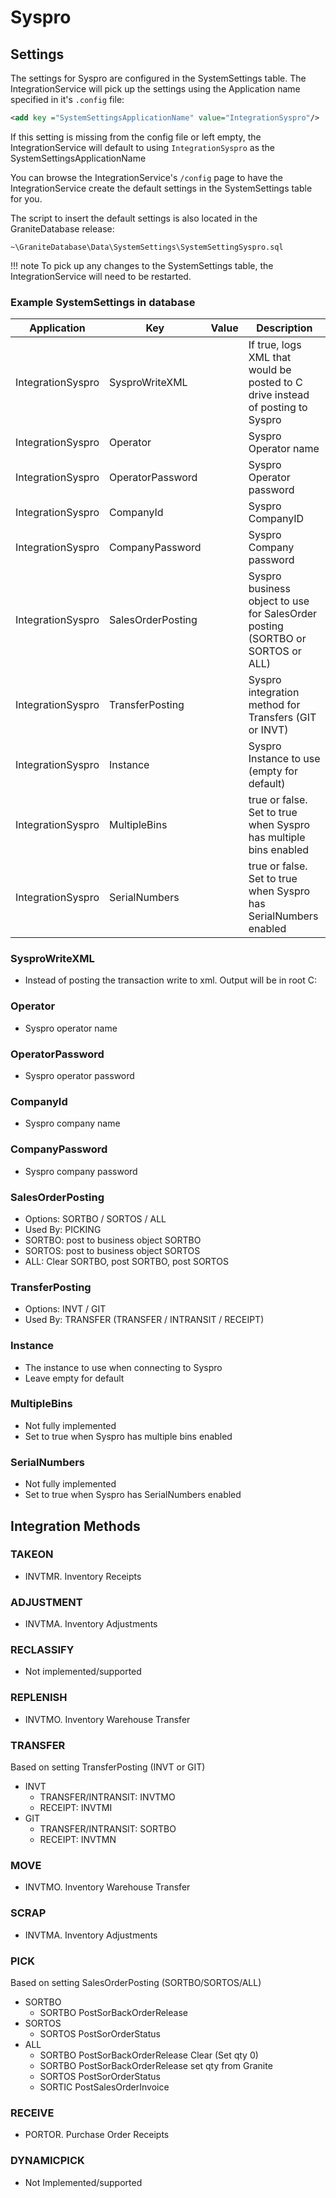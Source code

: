 # Syspro

## Settings

The settings for Syspro are configured in the SystemSettings table. The IntegrationService will pick up the settings using the Application name specified in it's `.config` file:
```xml
<add key ="SystemSettingsApplicationName" value="IntegrationSyspro"/>
```
If this setting is missing from the config file or left empty, the IntegrationService will default to using `IntegrationSyspro` as the SystemSettingsApplicationName

You can browse the IntegrationService's `/config` page to have the IntegrationService create the default settings in the SystemSettings table for you.

The script to insert the default settings is also located in the GraniteDatabase release:
```
~\GraniteDatabase\Data\SystemSettings\SystemSettingSyspro.sql
```

!!! note 
    To pick up any changes to the SystemSettings table, the IntegrationService will need to be restarted.

### Example SystemSettings in database

| Application       | Key                                       | Value | Description                                                                       | 
|-------------------|-------------------------------------------|-------|-----------------------------------------------------------------------------------|
| IntegrationSyspro | SysproWriteXML                            |       | If true, logs XML that would be posted to C drive instead of posting to Syspro    |
| IntegrationSyspro | Operator                                  |       | Syspro Operator name                                                              |
| IntegrationSyspro | OperatorPassword                          |       | Syspro Operator password                                                          |
| IntegrationSyspro | CompanyId                                 |       | Syspro CompanyID                                                                  |
| IntegrationSyspro | CompanyPassword                           |       | Syspro Company password                                                           |
| IntegrationSyspro | SalesOrderPosting                         |       | Syspro business object to use for SalesOrder posting (SORTBO or SORTOS or ALL)    |
| IntegrationSyspro | TransferPosting                           |       | Syspro integration method for Transfers (GIT or INVT)                             |
| IntegrationSyspro | Instance                                  |       | Syspro Instance to use (empty for default)                                        |
| IntegrationSyspro | MultipleBins                              |       | true or false. Set to true when Syspro has multiple bins enabled                  |
| IntegrationSyspro | SerialNumbers                             |       | true or false. Set to true when Syspro has SerialNumbers enabled                  |


### SysproWriteXML
- Instead of posting the transaction write to xml. Output will be in root C:

### Operator
- Syspro operator name

### OperatorPassword
- Syspro operator password

### CompanyId
- Syspro company name

### CompanyPassword
- Syspro company password

### SalesOrderPosting
- Options: SORTBO / SORTOS / ALL
- Used By: PICKING
- SORTBO: post to business object SORTBO
- SORTOS: post to business object SORTOS
- ALL: Clear SORTBO, post SORTBO, post SORTOS

### TransferPosting
- Options: INVT / GIT
- Used By: TRANSFER (TRANSFER / INTRANSIT / RECEIPT)

### Instance
- The instance to use when connecting to Syspro
- Leave empty for default

### MultipleBins
- Not fully implemented
- Set to true when Syspro has multiple bins enabled

### SerialNumbers
- Not fully implemented
- Set to true when Syspro has SerialNumbers enabled

## Integration Methods

### TAKEON
- INVTMR. Inventory Receipts

### ADJUSTMENT
- INVTMA. Inventory Adjustments

### RECLASSIFY
- Not implemented/supported

### REPLENISH
- INVTMO. Inventory Warehouse Transfer

### TRANSFER
Based on setting TransferPosting (INVT or GIT)

- INVT
    - TRANSFER/INTRANSIT: INVTMO
    - RECEIPT: INVTMI
- GIT 
    - TRANSFER/INTRANSIT: SORTBO
    - RECEIPT: INVTMN

### MOVE
- INVTMO. Inventory Warehouse Transfer

### SCRAP
- INVTMA. Inventory Adjustments

### PICK
Based on setting SalesOrderPosting (SORTBO/SORTOS/ALL)

- SORTBO
    - SORTBO PostSorBackOrderRelease
- SORTOS
    - SORTOS PostSorOrderStatus
- ALL
    - SORTBO PostSorBackOrderRelease Clear (Set qty 0)
    - SORTBO PostSorBackOrderRelease set qty from Granite
    - SORTOS PostSorOrderStatus
    - SORTIC PostSalesOrderInvoice

### RECEIVE
- PORTOR. Purchase Order Receipts

### DYNAMICPICK
- Not Implemented/supported